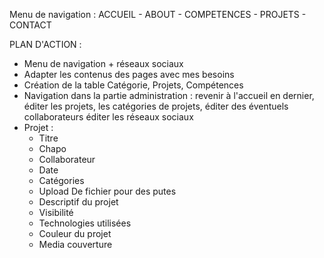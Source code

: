Menu de navigation : 
ACCUEIL - ABOUT - COMPETENCES - PROJETS - CONTACT 

PLAN D'ACTION :
- Menu de navigation + réseaux sociaux
- Adapter les contenus des pages avec mes besoins 
- Création de la table Catégorie, Projets, Compétences
- Navigation dans la partie administration : revenir à l'accueil en dernier, éditer les projets, les catégories de projets, éditer des éventuels collaborateurs éditer les réseaux sociaux
- Projet : 
    - Titre 
    - Chapo 
    - Collaborateur
    - Date
    - Catégories
    - Upload De fichier pour des putes
    - Descriptif du projet 
    - Visibilité
    - Technologies utilisées 
    - Couleur du projet
    - Media couverture